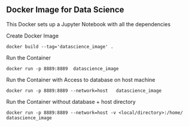 Docker Image for Data Science
-----------------------

This Docker sets up a Jupyter Notebook with all the dependencies

Create Docker Image
```
docker build --tag='datascience_image' .
```

Run the Container
```
docker run -p 8889:8889  datascience_image

```
Run the Container with Access to database on host machine
```
docker run -p 8889:8889 --network=host   datascience_image

```

Run the Container without database +  host directory
```
docker run -p 8889:8889 --network=host -v <local/directory>:/home/  datascience_image

```
